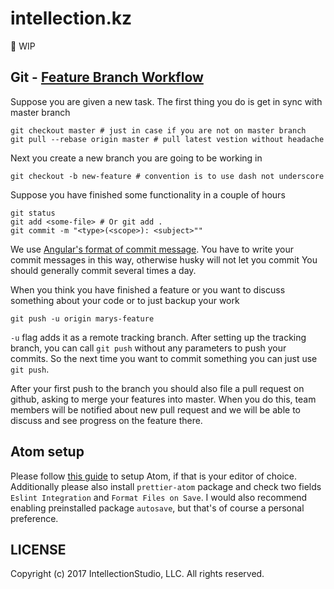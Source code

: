 # intellection.kz

🚧 WIP

## Git - [Feature Branch Workflow](https://www.atlassian.com/git/tutorials/comparing-workflows#feature-branch-workflow)

Suppose you are given a new task. The first thing you do is get in sync with master branch
```git
git checkout master # just in case if you are not on master branch
git pull --rebase origin master # pull latest vestion without headache
```

Next you create a new branch you are going to be working in
```git
git checkout -b new-feature # convention is to use dash not underscore
```

Suppose you have finished some functionality in a couple of hours
```git
git status
git add <some-file> # Or git add .
git commit -m "<type>(<scope>): <subject>""
```
We use [Angular's format of commit message](https://gist.github.com/stephenparish/9941e89d80e2bc58a153#format-of-the-commit-message). You have to write your commit messages in this way, otherwise husky will not let you commit
You should generally commit several times a day.

When you think you have finished a feature or you want to discuss something about your code or to just backup your work
```git
git push -u origin marys-feature
```
`-u` flag adds it as a remote tracking branch. After setting up the tracking branch, you can call `git push` without any parameters to push your commits. So the next time you want to commit something you can just use `git push`.

After your first push to the branch you should also file a pull request on github, asking to merge your features into master. When you do this, team members will be notified about new pull request and we will be able to discuss and see progress on the feature there.

## Atom setup
Please follow [this guide](https://medium.com/@yjose/list-atom-setup-for-your-next-react-project-ed35e0694e10) to setup Atom, if that is your editor of choice.
Additionally please also install `prettier-atom` package and check two fields `Eslint Integration` and `Format Files on Save`. I would also recommend enabling preinstalled package `autosave`, but that's of course a personal preference.

## LICENSE

Copyright (c) 2017 IntellectionStudio, LLC. All rights reserved.

